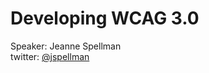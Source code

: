 # Developing WCAG 3.0

Speaker: Jeanne Spellman  
twitter: [@jspellman](https://twitter.com/jspellman)  
